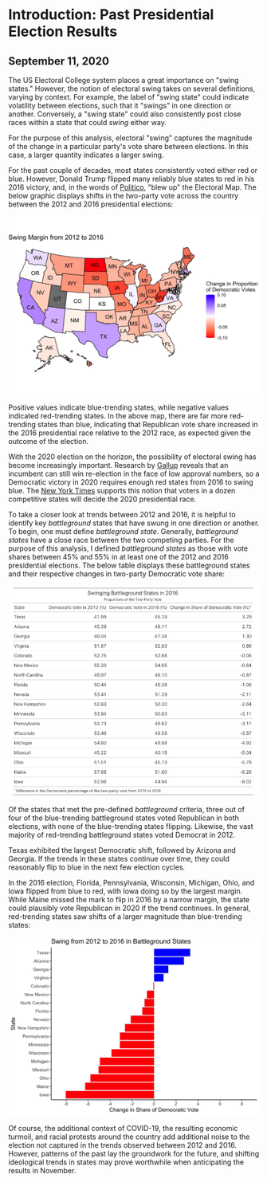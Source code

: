 # Introduction: Past Presidential Election Results
## September 11, 2020

The US Electoral College system places a great importance on "swing states." However, the notion of electoral swing takes on several definitions, varying by context. For example, the label of "swing state" could indicate volatility between elections, such that it "swings" in one direction or another. Conversely, a "swing state" could also consistently post close races within a state that could *swing* either way. 

For the purpose of this analysis, electoral "swing" captures the magnitude of the change in a particular party's vote share between elections. In this case, a larger quantity indicates a larger swing.

For the past couple of decades, most states consistently voted either red or blue. However, Donald Trump flipped many reliably blue states to red in his 2016 victory, and, in the words of [Politico](https://www.politico.com/news/magazine/2020/02/07/election-2020-new-electoral-map-110496), "blew up" the Electoral Map. The below graphic displays shifts in the two-party vote across the country between the 2012 and 2016 presidential elections: 

![](../figures/swing_map.jpg)

Positive values indicate blue-trending states, while negative values indicated red-trending states. In the above map, there are far more red-trending states than blue, indicating that Republican vote share increased in the 2016 presidential race relative to the 2012 race, as expected given the outcome of the election.

With the 2020 election on the horizon, the possibility of electoral swing has become increasingly important. Research by [Gallup](https://news.gallup.com/poll/313079/mood-doesn-bright-incumbents-win.aspx) reveals that an incumbent can still win re-election in the face of low approval numbers, so a Democratic victory in 2020 requires enough red states from 2016 to swing blue. The [New York Times](https://www.nytimes.com/interactive/2020/us/elections/election-states-biden-trump.html) supports this notion that voters in a dozen competitive states will decide the 2020 presidential race.

To take a closer look at trends between 2012 and 2016, it is helpful to identify key *battleground* states that have swung in one direction or another. To begin, one must define 
*battleground state*. Generally, *battleground states* have a close race between the two competing parties. For the purpose of this analysis, I defined *battleground states* as those with vote shares between 45% and 55% in at least one of the 2012 and 2016 presidential elections. The below table displays these battleground states and their respective changes in two-party Democratic vote share:

![](../figures/swing_table.jpg)

Of the states that met the pre-defined *battleground* criteria, three out of four of the blue-trending battleground states voted Republican in both elections, with none of the blue-trending states flipping. Likewise, the vast majority of red-trending battleground states voted Democrat in 2012.

Texas exhibited the largest Democratic shift, followed by Arizona and Georgia. If the trends in these states continue over time, they could reasonably flip to blue in the next few election cycles. 

In the 2016 election, Florida, Pennsylvania, Wisconsin, Michigan, Ohio, and Iowa flipped from blue to red, with Iowa doing so by the largest margin. While Maine missed the mark to flip in 2016 by a narrow margin, the state could plausibly vote Republican in 2020 if the trend continues. In general, red-trending states saw shifts of a larger magnitude than blue-trending states:

![](../figures/swing_bars.jpg)

Of course, the additional context of COVID-19, the resulting economic turmoil, and racial protests around the country add additional noise to the election not captured in the trends observed between 2012 and 2016. However, patterns of the past lay the groundwork for the future, and shifting ideological trends in states may prove worthwhile when anticipating the results in November.
